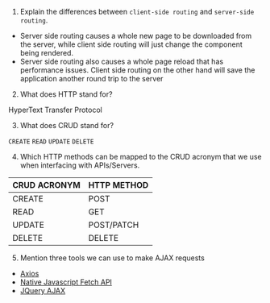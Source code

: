 1.  Explain the differences between `client-side routing` and `server-side routing`.

- Server side routing causes a whole new page to be downloaded from the server, while client side routing will just change the component being rendered.
- Server side routing also causes a whole page reload that has performance issues. Client side routing on the other hand will save the application another round trip to the server

2.  What does HTTP stand for?

  HyperText Transfer Protocol

3.  What does CRUD stand for?

  `CREATE` `READ` `UPDATE` `DELETE`

4.  Which HTTP methods can be mapped to the CRUD acronym that we use when interfacing with APIs/Servers.

  |CRUD ACRONYM|HTTP METHOD|
  |------------|-----------|
  |CREATE|POST|
  |READ|GET|
  |UPDATE|POST/PATCH|
  |DELETE|DELETE|

5.  Mention three tools we can use to make AJAX requests

- [Axios](https://github.com/axios/axios)
- [Native Javascript Fetch API](https://developer.mozilla.org/en-US/docs/Web/API/Fetch_API)
- [JQuery AJAX](http://api.jquery.com/jquery.ajax/)
